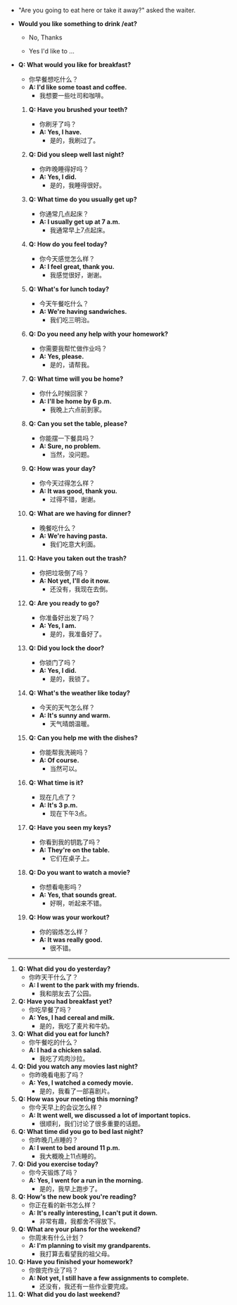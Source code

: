 * "Are you going to eat here or take it away?" asked the waiter.

* **Would you like something to drink /eat?**

  - No, Thanks

  - Yes I'd like to ...

* **Q: What would you like for breakfast?**

  - 你早餐想吃什么？
  - **A: I'd like some toast and coffee.**
    - 我想要一些吐司和咖啡。

  1. **Q: Have you brushed your teeth?**
     - 你刷牙了吗？
     - **A: Yes, I have.**
       - 是的，我刷过了。

  2. **Q: Did you sleep well last night?**
     - 你昨晚睡得好吗？
     - **A: Yes, I did.**
       - 是的，我睡得很好。

  3. **Q: What time do you usually get up?**
     - 你通常几点起床？
     - **A: I usually get up at 7 a.m.**
       - 我通常早上7点起床。

  4. **Q: How do you feel today?**
     - 你今天感觉怎么样？
     - **A: I feel great, thank you.**
       - 我感觉很好，谢谢。

  5. **Q: What's for lunch today?**
     - 今天午餐吃什么？
     - **A: We're having sandwiches.**
       - 我们吃三明治。

  6. **Q: Do you need any help with your homework?**
     - 你需要我帮忙做作业吗？
     - **A: Yes, please.**
       - 是的，请帮我。

  7. **Q: What time will you be home?**
     - 你什么时候回家？
     - **A: I'll be home by 6 p.m.**
       - 我晚上六点前到家。

  8. **Q: Can you set the table, please?**
     - 你能摆一下餐具吗？
     - **A: Sure, no problem.**
       - 当然，没问题。

  9. **Q: How was your day?**
     - 你今天过得怎么样？
     - **A: It was good, thank you.**
       - 过得不错，谢谢。

  10. **Q: What are we having for dinner?**
      - 晚餐吃什么？
      - **A: We're having pasta.**
        - 我们吃意大利面。

  11. **Q: Have you taken out the trash?**
      - 你把垃圾倒了吗？
      - **A: Not yet, I'll do it now.**
        - 还没有，我现在去倒。

  12. **Q: Are you ready to go?**
      - 你准备好出发了吗？
      - **A: Yes, I am.**
        - 是的，我准备好了。

  13. **Q: Did you lock the door?**
      - 你锁门了吗？
      - **A: Yes, I did.**
        - 是的，我锁了。

  14. **Q: What's the weather like today?**
      - 今天的天气怎么样？
      - **A: It's sunny and warm.**
        - 天气晴朗温暖。

  15. **Q: Can you help me with the dishes?**
      - 你能帮我洗碗吗？
      - **A: Of course.**
        - 当然可以。

  16. **Q: What time is it?**
      - 现在几点了？
      - **A: It's 3 p.m.**
        - 现在下午3点。

  17. **Q: Have you seen my keys?**
      - 你看到我的钥匙了吗？
      - **A: They're on the table.**
        - 它们在桌子上。

  18. **Q: Do you want to watch a movie?**
      - 你想看电影吗？
      - **A: Yes, that sounds great.**
        - 好啊，听起来不错。

  19. **Q: How was your workout?**
      - 你的锻炼怎么样？
      - **A: It was really good.**
        - 很不错。


---------------------

1. **Q: What did you do yesterday?**
   - 你昨天干什么了？
   - **A: I went to the park with my friends.**
     - 我和朋友去了公园。
2. **Q: Have you had breakfast yet?**
   - 你吃早餐了吗？
   - **A: Yes, I had cereal and milk.**
     - 是的，我吃了麦片和牛奶。
3. **Q: What did you eat for lunch?**
   - 你午餐吃的什么？
   - **A: I had a chicken salad.**
     - 我吃了鸡肉沙拉。
4. **Q: Did you watch any movies last night?**
   - 你昨晚看电影了吗？
   - **A: Yes, I watched a comedy movie.**
     - 是的，我看了一部喜剧片。
5. **Q: How was your meeting this morning?**
   - 你今天早上的会议怎么样？
   - **A: It went well, we discussed a lot of important topics.**
     - 很顺利，我们讨论了很多重要的话题。
6. **Q: What time did you go to bed last night?**
   - 你昨晚几点睡的？
   - **A: I went to bed around 11 p.m.**
     - 我大概晚上11点睡的。
7. **Q: Did you exercise today?**
   - 你今天锻炼了吗？
   - **A: Yes, I went for a run in the morning.**
     - 是的，我早上跑步了。
8. **Q: How's the new book you're reading?**
   - 你正在看的新书怎么样？
   - **A: It's really interesting, I can't put it down.**
     - 非常有趣，我都舍不得放下。
9. **Q: What are your plans for the weekend?**
   - 你周末有什么计划？
   - **A: I'm planning to visit my grandparents.**
     - 我打算去看望我的祖父母。
10. **Q: Have you finished your homework?**
    - 你做完作业了吗？
    - **A: Not yet, I still have a few assignments to complete.**
      - 还没有，我还有一些作业要完成。
11. **Q: What did you do last weekend?**
